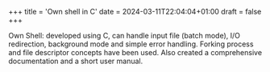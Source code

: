 +++
title = 'Own shell in C'
date = 2024-03-11T22:04:04+01:00
draft = false
+++

Own Shell: developed using C, can handle input file (batch mode), I/O redirection, background
mode and simple error handling. Forking process and file descriptor concepts have been used. Also
created a comprehensive documentation and a short user manual.
